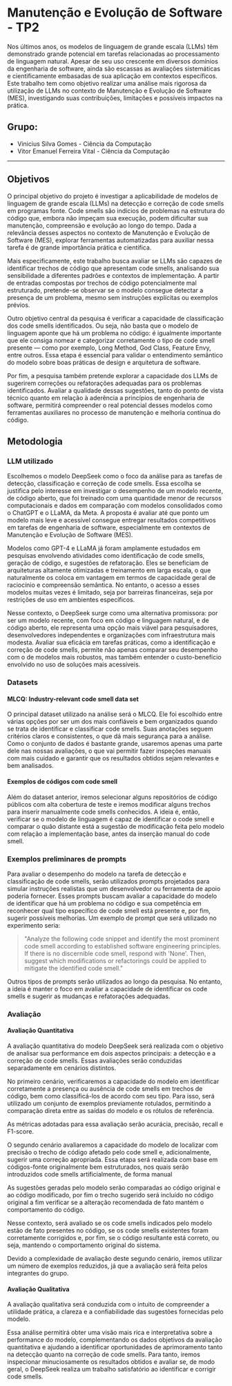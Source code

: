 # Manutenção e Evolução de Software - TP2

Nos últimos anos, os modelos de linguagem de grande escala (LLMs) têm demonstrado grande potencial em tarefas relacionadas ao processamento de linguagem natural. Apesar de seu uso crescente em diversos domínios da engenharia de software, ainda são escassas as avaliações sistemáticas e cientificamente embasadas de sua aplicação em contextos específicos. Este trabalho tem como objetivo realizar uma análise mais rigorosa da utilização de LLMs no contexto de Manutenção e Evolução de Software (MES), investigando suas contribuições, limitações e possíveis impactos na prática.

## Grupo:
* Vinicius Silva Gomes - Ciência da Computação
* Vitor Emanuel Ferreira Vital - Ciência da Computação

---

## Objetivos

O principal objetivo do projeto é investigar a aplicabilidade de modelos de linguagem de grande escala (LLMs) na detecção e correção de code smells em programas fonte. Code smells são indícios de problemas na estrutura do código que, embora não impeçam sua execução, podem dificultar sua manutenção, compreensão e evolução ao longo do tempo. Dada a relevância desses aspectos no contexto de Manutenção e Evolução de Software (MES), explorar ferramentas automatizadas para auxiliar nessa tarefa é de grande importância prática e científica.

Mais especificamente, este trabalho busca avaliar se LLMs são capazes de identificar trechos de código que apresentam code smells, analisando sua sensibilidade a diferentes padrões e contextos de implementação. A partir de entradas compostas por trechos de código potencialmente mal estruturado, pretende-se observar se o modelo consegue detectar a presença de um problema, mesmo sem instruções explícitas ou exemplos prévios.

Outro objetivo central da pesquisa é verificar a capacidade de classificação dos code smells identificados. Ou seja, não basta que o modelo de linguagem aponte que há um problema no código: é igualmente importante que ele consiga nomear e categorizar corretamente o tipo de code smell presente — como por exemplo, Long Method, God Class, Feature Envy, entre outros. Essa etapa é essencial para validar o entendimento semântico do modelo sobre boas práticas de design e arquitetura de software.

Por fim, a pesquisa também pretende explorar a capacidade dos LLMs de sugerirem correções ou refatorações adequadas para os problemas identificados. Avaliar a qualidade dessas sugestões, tanto do ponto de vista técnico quanto em relação à aderência a princípios de engenharia de software, permitirá compreender o real potencial desses modelos como ferramentas auxiliares no processo de manutenção e melhoria contínua do código.

## Metodologia

### LLM utilizado

Escolhemos o modelo DeepSeek como o foco da análise para as tarefas de detecção, classificação e correção de code smells. Essa escolha se justifica pelo interesse em investigar o desempenho de um modelo recente, de código aberto, que foi treinado com uma quantidade menor de recursos computacionais e dados em comparação com modelos consolidados como o ChatGPT e o LLaMA, da Meta. A proposta é avaliar até que ponto um modelo mais leve e acessível consegue entregar resultados competitivos em tarefas de engenharia de software, especialmente em contextos de Manutenção e Evolução de Software (MES).

Modelos como GPT-4 e LLaMA já foram amplamente estudados em pesquisas envolvendo atividades como identificação de code smells, geração de código, e sugestões de refatoração. Eles se beneficiam de arquiteturas altamente otimizadas e treinamento em larga escala, o que naturalmente os coloca em vantagem em termos de capacidade geral de raciocínio e compreensão semântica. No entanto, o acesso a esses modelos muitas vezes é limitado, seja por barreiras financeiras, seja por restrições de uso em ambientes específicos.

Nesse contexto, o DeepSeek surge como uma alternativa promissora: por ser um modelo recente, com foco em código e linguagem natural, e de código aberto, ele representa uma opção mais viável para pesquisadores, desenvolvedores independentes e organizações com infraestrutura mais modesta. Avaliar sua eficácia em tarefas práticas, como a identificação e correção de code smells, permite não apenas comparar seu desempenho com o de modelos mais robustos, mas também entender o custo-benefício envolvido no uso de soluções mais acessíveis.

### Datasets

#### MLCQ: Industry-relevant code smell data set
O principal dataset utilizado na análise será o MLCQ. Ele foi escolhido entre várias opções por ser um dos mais confiáveis e bem organizados quando se trata de identificar e classificar code smells. Suas anotações seguem critérios claros e consistentes, o que dá mais segurança para a análise. Como o conjunto de dados é bastante grande, usaremos apenas uma parte dele nas nossas avaliações, o que vai permitir fazer inspeções manuais com mais cuidado e garantir que os resultados obtidos sejam relevantes e bem analisados.

#### Exemplos de códigos com code smell
Além do dataset anterior, iremos selecionar alguns repositórios de código públicos com alta cobertura de teste e iremos modificar alguns trechos para inserir manualmente code smells conhecidos. A ideia é, então, verificar se o modelo de linguagem é capaz de identificar o code smell e comparar o quão distante está a sugestão de modificação feita pelo modelo com relação a implementação base, antes da inserção manual do code smell.

### Exemplos preliminares de prompts

Para avaliar o desempenho do modelo na tarefa de detecção e classificação de code smells, serão utilizados prompts projetados para simular instruções realistas que um desenvolvedor ou ferramenta de apoio poderia fornecer. Esses prompts buscam avaliar a capacidade do modelo de identificar que há um problema no código e sua competência em reconhecer qual tipo específico de code smell está presente e, por fim, sugerir possíveis melhorias. Um exemplo de prompt que será utilizado no experimento seria:

> "Analyze the following code snippet and identify the most prominent code smell according to established software engineering principles. If there is no discernible code smell, respond with 'None'. Then, suggest which modifications or refactorings could be applied to mitigate the identified code smell."

Outros tipos de prompts serão utilizados ao longo da pesquisa. No entanto, a ideia é manter o foco em avaliar a capacidade de identificar os code smells e sugerir as mudanças e refatorações adequadas.

### Avaliação

#### Avaliação Quantitativa

A avaliação quantitativa do modelo DeepSeek será realizada com o objetivo de analisar sua performance em dois aspectos principais: a detecção e a correção de code smells. Essas avaliações serão conduzidas separadamente em cenários distintos.

No primeiro cenário, verificaremos a capacidade do modelo em identificar corretamente a presença ou ausência de code smells em trechos de código, bem como classificá-los de acordo com seu tipo. Para isso, será utilizado um conjunto de exemplos previamente rotulados, permitindo a comparação direta entre as saídas do modelo e os rótulos de referência. 

As métricas adotadas para essa avaliação serão acurácia, precisão, recall e F1-score.

O segundo cenário avaliaremos a capacidade do modelo de localizar com precisão o trecho de código afetado pelo code smell e, adicionalmente, sugerir uma correção apropriada. Essa etapa será realizada com base em códigos-fonte originalmente bem estruturados, nos quais serão introduzidos code smells artificialmente, de forma manual

As sugestões geradas pelo modelo serão comparadas ao código original e ao código modificado, por fim o trecho sugerido será incluído no código original a fim verificar se a alteração recomendada de fato mantém o comportamento do código.

Nesse contexto, será avaliado se os code smells indicados pelo modelo estão de fato presentes no código, se os code smells existentes foram corretamente corrigidos e, por fim, se o código resultante está correto, ou seja, mantendo o comportamento original do sistema.

Devido a complexidade de avaliação deste segundo cenário, iremos utilizar um número de exemplos reduzidos, já que a avaliação será feita pelos integrantes do grupo.

#### Avaliação Qualitativa

A avaliação qualitativa será conduzida com o intuito de compreender a utilidade prática, a clareza e a confiabilidade das sugestões fornecidas pelo modelo.

Essa análise permitirá obter uma visão mais rica e interpretativa sobre a performance do modelo, complementando os dados objetivos da avaliação quantitativa e ajudando a identificar oportunidades de aprimoramento tanto na detecção quanto na correção de code smells. Para tanto, iremos inspecionar minuciosamente os resultados obtidos e avaliar se, de modo geral, o DeepSeek realiza um trabalho satisfatório ao identificar e corrigir code smells.



